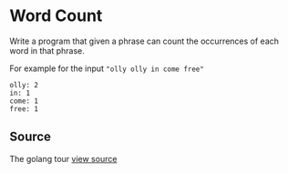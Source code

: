 # Word Count

Write a program that given a phrase can count the occurrences of each word in
that phrase.

For example for the input `"olly olly in come free"`

```plain
olly: 2
in: 1
come: 1
free: 1
```



## Source

The golang tour [view source](http://tour.golang.org)
